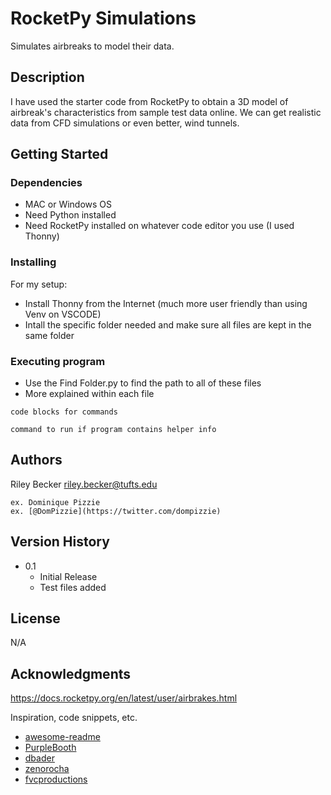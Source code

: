 # RocketPy Simulations

Simulates airbreaks to model their data.

## Description

I have used the starter code from RocketPy to obtain a 3D model of airbreak's characteristics from sample test data online.
We can get realistic data from CFD simulations or even better, wind tunnels.

## Getting Started

### Dependencies

* MAC or Windows OS
* Need Python installed
* Need RocketPy installed on whatever code editor you use (I used Thonny)

### Installing

For my setup:
* Install Thonny from the Internet (much more user friendly than using Venv on VSCODE)
* Intall the specific folder needed and make sure all files are kept in the same folder

### Executing program

* Use the Find Folder.py to find the path to all of these files
* More explained within each file
```
code blocks for commands
```

```
command to run if program contains helper info
```

## Authors

Riley Becker
riley.becker@tufts.edu
```
ex. Dominique Pizzie  
ex. [@DomPizzie](https://twitter.com/dompizzie)
```

## Version History


* 0.1
    * Initial Release
    * Test files added

## License

N/A

## Acknowledgments
https://docs.rocketpy.org/en/latest/user/airbrakes.html

Inspiration, code snippets, etc.
* [awesome-readme](https://github.com/matiassingers/awesome-readme)
* [PurpleBooth](https://gist.github.com/PurpleBooth/109311bb0361f32d87a2)
* [dbader](https://github.com/dbader/readme-template)
* [zenorocha](https://gist.github.com/zenorocha/4526327)
* [fvcproductions](https://gist.github.com/fvcproductions/1bfc2d4aecb01a834b46)
